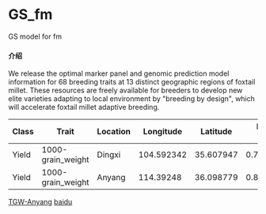 # GS_fm
GS model for fm


#### 介绍
We release the optimal marker panel and genomic prediction model information for 68 breeding traits at 13 distinct geographic regions of foxtail millet. These resources are freely available for breeders to develop new elite varieties adapting to local environment by "breeding by design", which will accelerate foxtail millet adaptive breeding.



| Class | Trait | Location | Longitude | Latitude | Prediction accuracy | Marker panel | GS model |
| ----- | ----- | ----- | ----- | ----- | ----- | ----- | ----- |
| Yield | 1000-grain_weight | Dingxi | 104.592342 | 35.607947 | 0.7932±0.0467 | Download | Download |
| Yield | 1000-grain_weight | Anyang | 114.39248 | 36.098779 | 0.8976±0.0249 | Download | Download |


[TGW-Anyang](GS_model/1000-grain_weight_Anyang.lgb_model.gz)
[baidu](https://www.baidu.com)
